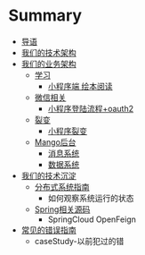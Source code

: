 # Summary

* [导语](README.md)
* [ 我们的技术架构](chapter1.md)
* [我们的业务架构](wo-men-de-ye-wu-jia-gou.md)
  * [学习](wo-men-de-ye-wu-jia-gou/xue-xi.md)
    * [小程序端 绘本阅读](wo-men-de-ye-wu-jia-gou/xue-xi/xiao-cheng-xu-duan-hui-ben-yue-du.md)
  * [微信相关](wo-men-de-ye-wu-jia-gou/wei-xin-xiang-guan.md)
    * [小程序登陆流程+oauth2](wo-men-de-ye-wu-jia-gou/wei-xin-xiang-guan/xiao-cheng-xu-deng-lu-liu-7a0b+-oauth2.md)
  * [裂变](zhang-jie-yi/lie-biao.md)
    * [小程序裂变](zhang-jie-yi/lie-biao/xiao-cheng-xu-lie-bian.md)
  * [Mango后台](wo-men-de-ye-wu-jia-gou/mangohou-tai.md)
    * [消息系统](wo-men-de-ye-wu-jia-gou/mangohou-tai/xiao-xi-xi-tong.md)
    * [数据系统](wo-men-de-ye-wu-jia-gou/mangohou-tai/shu-ju-xi-tong.md)
* [我们的技术沉淀](wo-men-de-ji-zhu-chen-dian.md)
  * [分布式系统指南](wo-men-de-ji-zhu-chen-dian/fen-bu-shi-xi-tong-zhi-nan.md)
    * 如何观察系统运行的状态
  * [Spring相关源码](wo-men-de-ji-zhu-chen-dian/springxiang-guan-yuan-ma.md)
    * SpringCloud OpenFeign
* [常见的错误指南](chang-jian-de-cuo-wu-zhi-nan.md)
  * caseStudy-以前犯过的错

